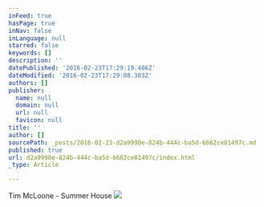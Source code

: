 ```yaml
---
inFeed: true
hasPage: true
inNav: false
inLanguage: null
starred: false
keywords: []
description: ''
datePublished: '2016-02-23T17:29:19.486Z'
dateModified: '2016-02-23T17:29:08.303Z'
authors: []
publisher:
  name: null
  domain: null
  url: null
  favicon: null
title: ''
author: []
sourcePath: _posts/2016-02-23-d2a9990e-824b-444c-ba5d-6662ce81497c.md
published: true
url: d2a9990e-824b-444c-ba5d-6662ce81497c/index.html
_type: Article

---
```

Tim McLoone - Summer House
![](https://the-grid-user-content.s3-us-west-2.amazonaws.com/8058e812-db1b-414e-9b34-2582a41ef38d.jpg)